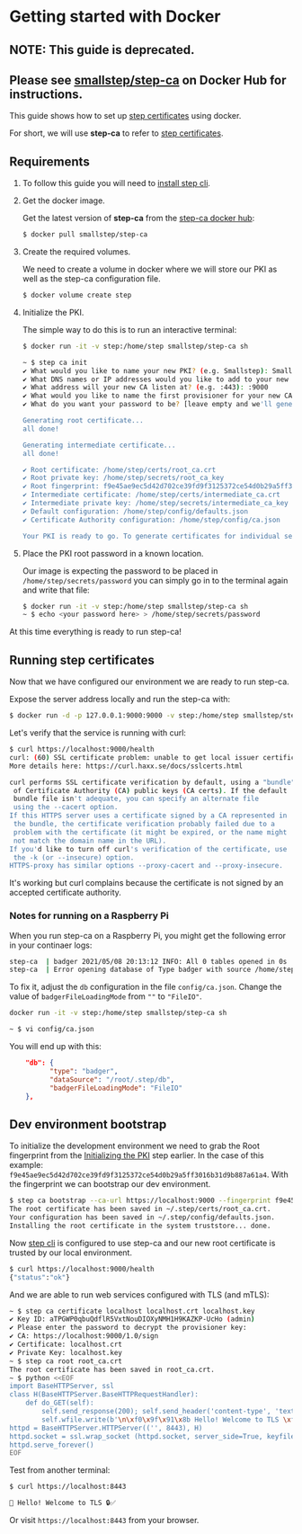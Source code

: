 # Getting started with Docker

## NOTE: This guide is deprecated.
## Please see [smallstep/step-ca](https://hub.docker.com/r/smallstep/step-ca) on Docker Hub for instructions.

This guide shows how to set up [step certificates](https://github.com/smallstep/certificates) using docker.

For short, we will use **step-ca** to refer to [step certificates](https://github.com/smallstep/certificates).

## Requirements

1. To follow this guide you will need to [install step
cli](https://github.com/smallstep/cli#installation-guide).

2. Get the docker image.

    Get the latest version of **step-ca** from the [step-ca docker
    hub](https://hub.docker.com/r/smallstep/step-ca):

    ```sh
    $ docker pull smallstep/step-ca
    ```

3. Create the required volumes.

    We need to create a volume in docker where we will store our PKI as well as
    the step-ca configuration file.

    ```sh
    $ docker volume create step
    ```

4. Initialize the PKI.

    The simple way to do this is to run an interactive terminal:

    ```sh
    $ docker run -it -v step:/home/step smallstep/step-ca sh

    ~ $ step ca init
    ✔ What would you like to name your new PKI? (e.g. Smallstep): Smallstep
    ✔ What DNS names or IP addresses would you like to add to your new CA? (e.g. ca.smallstep.com[,1.1.1.1,etc.]): localhost
    ✔ What address will your new CA listen at? (e.g. :443): :9000
    ✔ What would you like to name the first provisioner for your new CA? (e.g. you@smallstep.com): admin
    ✔ What do you want your password to be? [leave empty and we'll generate one]: <your password here>

    Generating root certificate...
    all done!

    Generating intermediate certificate...
    all done!

    ✔ Root certificate: /home/step/certs/root_ca.crt
    ✔ Root private key: /home/step/secrets/root_ca_key
    ✔ Root fingerprint: f9e45ae9ec5d42d702ce39fd9f3125372ce54d0b29a5ff3016b31d9b887a61a4
    ✔ Intermediate certificate: /home/step/certs/intermediate_ca.crt
    ✔ Intermediate private key: /home/step/secrets/intermediate_ca_key
    ✔ Default configuration: /home/step/config/defaults.json
    ✔ Certificate Authority configuration: /home/step/config/ca.json

    Your PKI is ready to go. To generate certificates for individual services see 'step help ca'.
    ```

5. Place the PKI root password in a known location.

    Our image is expecting the password to be placed in `/home/step/secrets/password`
    you can simply go in to the terminal again and write that file:

    ```sh
    $ docker run -it -v step:/home/step smallstep/step-ca sh
    ~ $ echo <your password here> > /home/step/secrets/password
    ```

At this time everything is ready to run step-ca!

## Running step certificates

Now that we have configured our environment we are ready to run step-ca.

Expose the server address locally and run the step-ca with:
```sh
$ docker run -d -p 127.0.0.1:9000:9000 -v step:/home/step smallstep/step-ca
```

Let's verify that the service is running with curl:
```sh
$ curl https://localhost:9000/health
curl: (60) SSL certificate problem: unable to get local issuer certificate
More details here: https://curl.haxx.se/docs/sslcerts.html

curl performs SSL certificate verification by default, using a "bundle"
 of Certificate Authority (CA) public keys (CA certs). If the default
 bundle file isn't adequate, you can specify an alternate file
 using the --cacert option.
If this HTTPS server uses a certificate signed by a CA represented in
 the bundle, the certificate verification probably failed due to a
 problem with the certificate (it might be expired, or the name might
 not match the domain name in the URL).
If you'd like to turn off curl's verification of the certificate, use
 the -k (or --insecure) option.
HTTPS-proxy has similar options --proxy-cacert and --proxy-insecure.
```

It's working but curl complains because the certificate is not signed by an
accepted certificate authority.

### Notes for running on a Raspberry Pi

When you run step-ca on a Raspberry Pi, you might get the following error in
your continaer logs:

```sh
step-ca  | badger 2021/05/08 20:13:12 INFO: All 0 tables opened in 0s
step-ca  | Error opening database of Type badger with source /home/step/db: error opening Badger database: Mmap value log file. Path=/home/step/db/000000.vlog. Error=cannot allocate memory
```

To fix it, adjust the `db` configuration in the file `config/ca.json`.
Change the value of `badgerFileLoadingMode` from `""` to `"FileIO"`.

```sh
docker run -it -v step:/home/step smallstep/step-ca sh

~ $ vi config/ca.json
```

You will end up with this:

```json
    "db": {
          "type": "badger",
          "dataSource": "/root/.step/db",
          "badgerFileLoadingMode": "FileIO"
    },
```

## Dev environment bootstrap

To initialize the development environment we need to grab the Root fingerprint
from the [Initializing the PKI](#initializing-the-pki) step earlier. In the
case of this example:
`f9e45ae9ec5d42d702ce39fd9f3125372ce54d0b29a5ff3016b31d9b887a61a4`. With the
fingerprint we can bootstrap our dev environment.

```sh
$ step ca bootstrap --ca-url https://localhost:9000 --fingerprint f9e45ae9ec5d42d702ce39fd9f3125372ce54d0b29a5ff3016b31d9b887a61a4 --install
The root certificate has been saved in ~/.step/certs/root_ca.crt.
Your configuration has been saved in ~/.step/config/defaults.json.
Installing the root certificate in the system truststore... done.
```

Now [step cli](https://github.com/smallstep/cli) is configured to use step-ca
and our new root certificate is trusted by our local environment.
```sh
$ curl https://localhost:9000/health
{"status":"ok"}
```

And we are able to run web services configured with TLS (and mTLS):
```sh
~ $ step ca certificate localhost localhost.crt localhost.key
✔ Key ID: aTPGWP0qbuQdflR5VxtNouDIOXyNMH1H9KAZKP-UcHo (admin)
✔ Please enter the password to decrypt the provisioner key:
✔ CA: https://localhost:9000/1.0/sign
✔ Certificate: localhost.crt
✔ Private Key: localhost.key
~ $ step ca root root_ca.crt
The root certificate has been saved in root_ca.crt.
~ $ python <<EOF
import BaseHTTPServer, ssl
class H(BaseHTTPServer.BaseHTTPRequestHandler):
    def do_GET(self):
        self.send_response(200); self.send_header('content-type', 'text/html; charset=utf-8'); self.end_headers()
        self.wfile.write(b'\n\xf0\x9f\x91\x8b Hello! Welcome to TLS \xf0\x9f\x94\x92\xe2\x9c\x85\n\n')
httpd = BaseHTTPServer.HTTPServer(('', 8443), H)
httpd.socket = ssl.wrap_socket (httpd.socket, server_side=True, keyfile="localhost.key", certfile="localhost.crt", ca_certs="root_ca.crt")
httpd.serve_forever()
EOF
```

Test from another terminal:
```sh
$ curl https://localhost:8443

👋 Hello! Welcome to TLS 🔒✅
```

Or visit `https://localhost:8443` from your browser.
